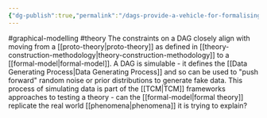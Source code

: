 ```yaml
---
{"dg-publish":true,"permalink":"/dags-provide-a-vehicle-for-formalising-theory/"}
---
```


#graphical-modelling 
#theory
The constraints on a DAG closely align with moving from a [[proto-theory\|proto-theory]] as defined in [[theory-construction-methodology\|theory-construction-methodology]] to a [[formal-model\|formal-model]]. A DAG is simulable - it defines the [[Data Generating Process\|Data Generating Process]] and so can be used to "push forward" random noise or prior distributions to generate fake data. This process of simulating data is part of the [[TCM\|TCM]] frameworks approaches to testing a theory - can the [[formal-model\|formal theory]] replicate the real world [[phenomena\|phenomena]] it is trying to explain?

